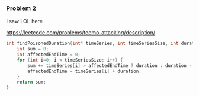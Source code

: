### Problem 2
I saw LOL here

https://leetcode.com/problems/teemo-attacking/description/

```C
int findPoisonedDuration(int* timeSeries, int timeSeriesSize, int duration) {
    int sum = 0;
    int affectedEndTime = 0;
    for (int i=0; i < timeSeriesSize; i++) {
        sum += timeSeries[i] > affectedEndTime ? duration : duration - (affectedEndTime - timeSeries[i]);
        affectedEndTime = timeSeries[i] + duration;
    }
    return sum;
}
```
